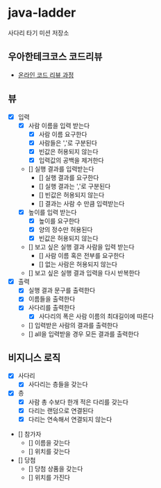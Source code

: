 # java-ladder

사다리 타기 미션 저장소

## 우아한테크코스 코드리뷰

- [온라인 코드 리뷰 과정](https://github.com/woowacourse/woowacourse-docs/blob/master/maincourse/README.md)
## 뷰
- [x] 입력
  - [x] 사람 이름을 입력 받는다
    - [x] 사람 이름 요구한다
    - [x] 사람들은 ','로 구분된다
    - [x] 빈값은 허용되지 않는다
    - [x] 입력값의 공백을 제거한다
  - [] 실행 결과를 입력받는다
    - [] 실행 결과를 요구한다
    - [] 실행 결과는 ','로 구분된다
    - [] 빈값은 허용되지 않는다
    - [] 결과는 사람 수 만큼 입력받는다
  - [x] 높이를 입력 받는다
    - [x] 높이를 요구한다
    - [x] 양의 정수만 허용된다
    - [x] 빈값은 허용되지 않는다
  - [] 보고 싶은 실행 결과 사람을 입력 받는다
    - [] 사람 이름 혹은 전부를 요구한다
    - [] 없는 사람은 허용되지 않는다
  - [] 보고 싶은 실행 결과 입력을 다시 반복한다
- [x] 출력
  - [x] 실행 결과 문구를 출력한다
  - [x] 이름들을 출력한다
  - [x] 사다리를 출력한다
    - [x] 사다리의 폭은 사람 이름의 최대길이에 따른다
  - [] 입력받은 사람의 결과를 출력한다
  - [] all을 입력받을 경우 모든 결과를 출력한다

## 비지니스 로직
- [x] 사다리
  - [x] 사다리는 층들을 갖는다
- [x] 층
  - [x] 사람 총 수보다 한개 적은 다리를 갖는다
  - [x] 다리는 랜덤으로 연결된다
  - [x] 다리는 연속해서 연결되지 않는다
- [] 참가자
  - [] 이름을 갖는다
  - [] 위치를 갖는다
- [] 당첨
  - [] 당첨 상품을 갖는다
  - [] 위치를 가진다

